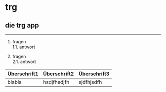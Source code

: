 # trg

## die trg app
----------
1. fragen  
1.1. antwort

1. fragen  
2.1. antwort

|Überschrift1|Überschrift2|Überschrift3|
|------------|------------|------------|
|blabla      | hsdjfhsdjfh|sjdfhjsdfh  |

